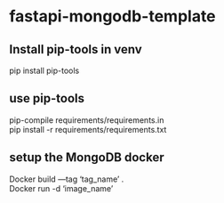 # fastapi-mongodb-template

## Install pip-tools in venv

pip install pip-tools

## use pip-tools

pip-compile requirements/requirements.in\
pip install -r requirements/requirements.txt

## setup the MongoDB docker

Docker build —tag ‘tag_name’ .\
Docker run -d ‘image_name’
